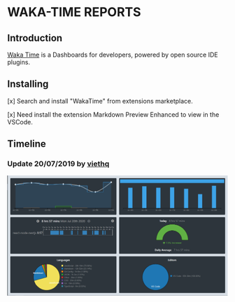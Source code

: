 # WAKA-TIME REPORTS

## Introduction

[Waka Time](https://github.com/wakatime) is a Dashboards for developers, powered by open source IDE plugins.

## Installing

[x] Search and install "WakaTime" from extensions marketplace.

[x] Need install the extension Markdown Preview Enhanced to view in the VSCode.

## Timeline

### Update 20/07/2019 by [viethq](https://github.com/hevitq/)

![Waka Time](./assets/images/2020-07-20-21-45-35.png)
